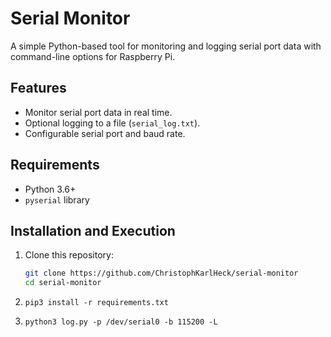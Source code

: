 # Serial Monitor
A simple Python-based tool for monitoring and logging serial port data with command-line options for Raspberry Pi.

## Features
- Monitor serial port data in real time.
- Optional logging to a file (`serial_log.txt`).
- Configurable serial port and baud rate.

## Requirements
- Python 3.6+
- `pyserial` library

## Installation and Execution
1. Clone this repository:
   ```sh
   git clone https://github.com/ChristophKarlHeck/serial-monitor
   cd serial-monitor

2. `pip3 install -r requirements.txt`

3. `python3 log.py -p /dev/serial0 -b 115200 -L`
